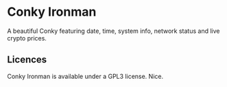 
# Conky Ironman

A beautiful Conky featuring date, time, system info, network status and live crypto prices.

## Licences
Conky Ironman is available under a GPL3 license. Nice.
